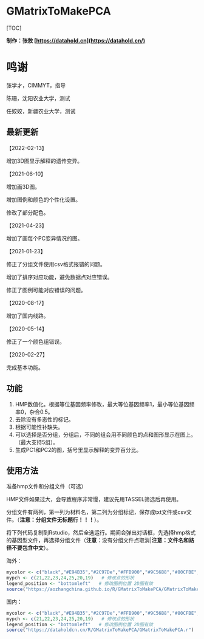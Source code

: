# GMatrixToMakePCA

 

[TOC]

**制作：张敖 [https://datahold.cn](https://datahold.cn/)** 

# 鸣谢

张学才，CIMMYT，指导

陈珊，沈阳农业大学，测试

任姣姣，新疆农业大学，测试

## 最新更新

【2022-02-13】

增加3D图显示解释的遗传变异。

【2021-06-10】

增加画3D图。

增加图例和颜色的个性化设置。

修改了部分配色。

【2021-04-23】

增加了画每个PC变异情况的图。

【2021-01-23】

修正了分组文件使用csv格式报错的问题。

增加了排序对应功能，避免数据点对应错误。

修正了图例可能对应错误的问题。

【2020-08-17】

增加了国内线路。

【2020-05-14】

修正了一个颜色组错误。

【2020-02-27】

完成基本功能。

## 功能

1. HMP数值化。根据等位基因频率修改，最大等位基因频率1，最小等位基因频率0，杂合0.5。
2. 去除没有多态性的标记。
3. 根据可能性补缺失。
4. 可以选择是否分组，分组后，不同的组会用不同颜色的点和图形显示在图上。（最大支持5组）。
5. 生成PC1和PC2的图，括号里显示解释的变异百分比。

## 使用方法

准备hmp文件和分组文件（可选）

HMP文件如果过大，会导致程序非常慢，建议先用TASSEL筛选后再使用。

分组文件有两列，第一列为材料名，第二列为分组标记，保存成txt文件或csv文件。（**注意：分组文件无标题行！！！**）。

将下列代码复制到Rstudio，然后全选运行。期间会弹出对话框，先选择hmp格式的基因型文件，再选择分组文件（**注意**：没有分组文件点取消|**注意：文件名和路径不要包含中文**）。

海外：

```R
mycolor <- c("black","#E94B35","#2C97De","#FFB900","#9C56B8","#80CFBE","#357E94")   # 修改分组颜色
mypch <- c(21,22,23,24,25,20,19)   # 修改点的形状
legend_position <- "bottomleft"   # 修改图例位置 2D图有效
source("https://aozhangchina.github.io/R/GMatrixToMakePCA/GMatrixToMakePCA.r")   # 加载程序文件，需要联网
```

国内：

```R
mycolor <- c("black","#E94B35","#2C97De","#FFB900","#9C56B8","#80CFBE","#357E94")   # 修改分组颜色
mypch <- c(21,22,23,24,25,20,19)   # 修改点的形状
legend_position <- "bottomleft"   # 修改图例位置 2D图有效
source("https://dataholdcn.cn/R/GMatrixToMakePCA/GMatrixToMakePCA.r")   # 加载程序文件，需要联网
```

